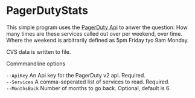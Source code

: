 # PagerDutyStats

This simple program uses the [PagerDuty Api](https://v2.developer.pagerduty.com/page/api-reference) to anwer the question: How many times are these services called out over per weekend, over time.
Where the weekend is arbitrarily defined as 5pm Friday tyo 9am Monday.

CVS data is written to file.

Commmandline options

`--ApiKey` An Api key for the PagerDuty v2 api. Required.  
`--Services` A comma-seperated list of services to read. Required.  
`--MonthsBack` Number of months to go back. Optional, default is 6.   
